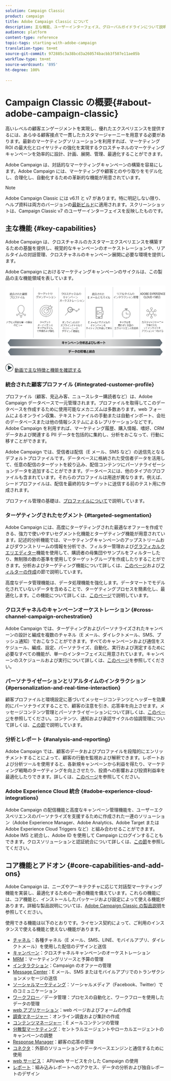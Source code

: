 ```yaml
---
solution: Campaign Classic
product: campaign
title: Adobe Campaign Classic について
description: 主な機能、ユーザーインターフェイス、グローバルガイドラインについて説明します。
audience: platform
content-type: reference
topic-tags: starting-with-adobe-campaign
translation-type: tm+mt
source-git-commit: 972885c3a38bcd3a260574bacbb3f507e11ae05b
workflow-type: tm+mt
source-wordcount: '895'
ht-degree: 100%

---
```



# Campaign Classic の概要{#about-adobe-campaign-classic}

高いレベルの顧客エンゲージメントを実現し、優れたエクスペリエンスを提供するには、あらゆる顧客接点で一貫したカスタマージャーニーを用意する必要があります。最新のマーケティングソリューションを利用すれば、マーケティング ROI の最大化とロイヤリティの強化を実現するクロスチャネルのマーケティングキャンペーンを効率的に設計、計画、展開、管理、最適化することができます。

Adobe Campaign は、対話的なマーケティングキャンペーンの構築を容易にします。Adobe Campaign には、マーケティングや顧客とのやり取りをモデル化し、合理化し、自動化するための革新的な機能が用意されています。

>[!NOTE]
>
>Adobe Campaign Classic には v6.11 と v7 があります。特に明記しない限り、ヘルプ資料は両方のバージョンの[最新ビルド](../../rn/using/latest-release.md)に適用されます。スクリーンショットは、Campaign Classic v7 のユーザーインターフェイスを反映したものです。

## 主な機能 {#key-capabilities}

Adobe Campaign は、クロスチャネルのカスタマーエクスペリエンスを構築するための基盤を提供し、視覚的なキャンペーンのオーケストレーションや、リアルタイムの対話管理、クロスチャネルのキャンペーン展開に必要な環境を提供します。

Adobe Campaign におけるマーケティングキャンペーンのサイクルは、この製品の主な機能領域を表しています。

![](assets/d_ncs_user_emarketing.png)

![](assets/do-not-localize/how-to-video.png) [動画で主な特徴と機能を確認する](https://docs.adobe.com/content/help/ja-JP/campaign-classic-learn/tutorials/getting-started/introduction-to-adobe-campaign-classic.html)

### 統合された顧客プロファイル {#integrated-customer-profile}

プロファイル（顧客、見込み客、ニュースレター購読者など）は、Adobe Campaign データベースで一元管理されます。プロファイルを取得してこのデータベースを作成するために使用可能なメカニズムは多数あります。web フォームによるオンライン収集、テキストファイルの手動または自動インポート、会社のデータベースまたは他の情報システムによるレプリケーションなどです。Adobe Campaign を利用すれば、マーケティング履歴、購入情報、嗜好、CRM データおよび関連する PII データを包括的に集約し、分析をおこなって、行動に移すことができます。

Adobe Campaign では、受信者は配信（E メール、SMS など）の送信先となるデフォルトプロファイルです。データベースに格納された受信者データを活用して、任意の配信のターゲットを絞り込み、配信コンテンツにパーソナライゼーションデータを追加することができます。データベースには、他のタイプのプロファイルも含まれています。それらのプロファイルは用途が異なります。例えば、シードプロファイルは、配信を最終的なターゲットに送信する前のテスト用に作成されます。

プロファイル管理の基礎は、[プロファイルについて](../../platform/using/about-profiles.md)で説明しています。

### ターゲティングされたセグメント {#targeted-segmentation}

Adobe Campaign には、高度にターゲティングされた最適なオファーを作成できる、強力で使いやすいセグメント化機能とターゲティング機能が用意されています。記述的分析機能では、マーケティングキャンペーンのアップストリームおよびダウンストリームの情報を分析でき、フィルター管理および[グラフィカルクエリエディター](../../platform/using/about-queries-in-campaign.md)機能を使用して、購読者の母集団やサンプルをフィルターしたり、無制限の数の基準を使用してターゲットグループを作成したりすることができます。分析およびターゲティング機能について詳しくは、[このページ](../../reporting/using/about-descriptive-analysis.md)および[フィルターの作成](../../platform/using/creating-filters.md)の節で説明しています。

高度なデータ管理機能は、データ処理機能を強化します。データマートでモデル化されていないデータを含めることで、ターゲティングプロセスを簡素化し、最適化します。この機能について詳しくは、[このページ](../../workflow/using/targeting-data.md#data-management)で説明しています。

### クロスチャネルのキャンペーンオーケストレーション {#cross-channel-campaign-orchestration}

Adobe Campaign では、ターゲティングおよびパーソナライズされたキャンペーンの設計と編成を複数のチャネル（E メール、ダイレクトメール、SMS、プッシュ通知）でおこなうことができます。すべてのキャンペーンおよび通信をスケジュール、編成、設定、パーソナライズ、自動化、実行および測定するために必要なすべての機能が、単一のインターフェイスに用意されています。キャンペーンのスケジュールおよび実行について詳しくは、[このページ](../../campaign/using/setting-up-marketing-campaigns.md)を参照してください。

### パーソナライゼーションとリアルタイムのインタラクション {#personalization-and-real-time-interaction}

顧客プロファイルと環境設定に基づいてメッセージコンテンツとヘッダーを効果的にパーソナライズすることで、顧客の注意を引き、応答率を向上させます。メッセージコンテンツ管理とパーソナライゼーションについて詳しくは、[このページ](../../delivery/using/about-personalization.md)を参照してください。コンテンツ、通知および承認サイクルの協調管理について詳しくは、[この節](../../campaign/using/about-marketing-resource-management.md)で説明しています。

### 分析とレポート {#analysis-and-reporting}

Adobe Campaign では、顧客のデータおよびプロファイルを段階的にエンリッチメントすることによって、顧客の行動を監視および解釈できます。レポートおよび分析ツールを使用すると、各新規キャンペーンから利益を得たり、マーケティング戦略のターゲティングを向上させたり、投資への影響および投資利益率を最適化したりできます。詳しくは、[このページ](../../reporting/using/delivery-reports.md)を参照してください。

### Adobe Experience Cloud 統合 {#adobe-experience-cloud-integrations}

Adobe Campaign の配信機能と高度なキャンペーン管理機能を、ユーザーエクスペリエンスのパーソナライズを支援するために作成された一連のソリューション（Adobe Experience Manager、Adobe Analytics、Adobe Target または Adobe Experience Cloud Triggers など）と組み合わせることができます。Adobe IMS と統合し、Adobe ID を使用して Campaign にログインすることもできます。クロスソリューションと認証統合について詳しくは、[この節](../../integrations/using/about-adobe-id.md)を参照してください。

## コア機能とアドオン {#core-capabilities-and-add-ons}

Adobe Campaign は、ニーズやアーキテクチャに応じて対話型マーケティング機能を実装し、最適化するための一連の機能を備えています。これらの機能には、コア機能と、インストールしたパッケージおよび設定によって使える機能があります。詳細な製品説明については、[Adobe Campaign Classic の製品説明](https://helpx.adobe.com/jp/legal/product-descriptions/adobe-campaign-classic---product-description.html)を参照してください。

使用できる機能は以下のとおりです。ライセンス契約によって、ご利用のインスタンスで使える機能と使えない機能があります。

* [チャネル](../../delivery/using/steps-about-delivery-creation-steps.md)：各種チャネル（E メール、SMS、LINE、モバイルアプリ、ダイレクトメール）を使用した配信のデザインと送信
* [キャンペーン](../../campaign/using/designing-marketing-campaigns.md)：クロスチャネルキャンペーンのオーケストレーション
* [MRM](../../campaign/using/about-marketing-resource-management.md)：マーケティングリソースと予算の管理
* [インタラクション](../../interaction/using/interaction-and-offer-management.md)：Campaign のオファーの管理
* [Message Center](../../message-center/using/about-transactional-messaging.md)：E メール、SMS またはモバイルアプリでのトランザクションメッセージの送信
* [ソーシャルマーケティング](../../social/using/about-social-marketing.md)：ソーシャルメディア（Facebook、Twitter）でのコミュニケーション
* [ワークフロー](../../workflow/using/about-workflows.md)／データ管理：プロセスの自動化と、ワークフローを使用したデータの管理
* [web アプリケーション](../../web/using/about-web-applications.md)：web ページおよびフォームの作成
* [調査マネージャー](../../web/using/about-surveys.md)：オンライン調査および集計の作成
* [コンテンツマネージャー](../../delivery/using/about-content-management.md)：E メールコンテンツの管理
* [分散型マーケティング](../../campaign/using/about-distributed-marketing.md)：セントラルエージェントやローカルエージェントのキャンペーンの調整
* [Response Manager](../../campaign/using/about-response-manager.md)：顧客の応答の管理
* [コネクタ](../../platform/using/about-connectors.md)：外部のソリューションやデータベースエンジンと通信するために使用
* [web サービス](../../configuration/using/about-web-services.md)： API/web サービスを介した Campaign の使用
* [レポート](../../reporting/using/about-adobe-campaign-reporting-tools.md)：組み込みレポートへのアクセス、データの分析および独自レポートのデザイン

